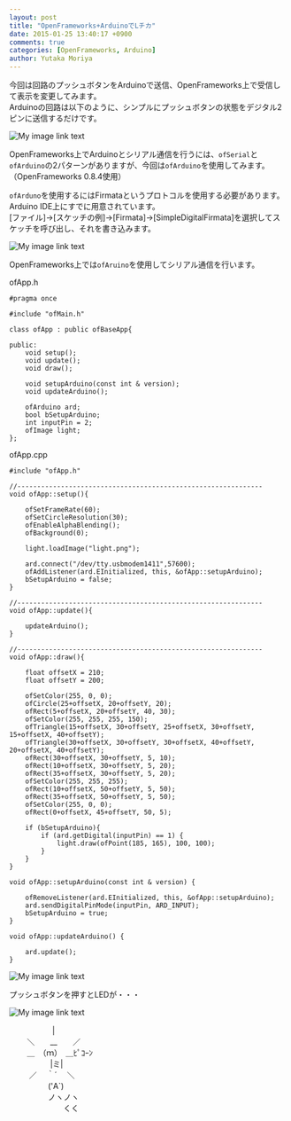 ```yaml
---
layout: post
title: "OpenFrameworks+ArduinoでLチカ"
date: 2015-01-25 13:40:17 +0900
comments: true
categories: [OpenFrameworks, Arduino]
author: Yutaka Moriya
---
```

今回は回路のプッシュボタンをArduinoで送信、OpenFrameworks上で受信して表示を変更してみます。  
Arduinoの回路は以下のように、シンプルにプッシュボタンの状態をデジタル2ピンに送信するだけです。

![My image link text](/images/post/openframeworks-arduino-ltika/breadboard.jpg)

OpenFrameworks上でArduinoとシリアル通信を行うには、`ofSerial`と`ofArduino`の2パターンがありますが、今回は`ofArduino`を使用してみます。
（OpenFrameworks 0.8.4使用）

`ofArduno`を使用するにはFirmataというプロトコルを使用する必要があります。Arduino IDE上にすでに用意されています。  
[ファイル]->[スケッチの例]->[Firmata]->[SimpleDigitalFirmata]を選択してスケッチを呼び出し、それを書き込みます。

![My image link text](/images/post/openframeworks-arduino-ltika/arduino-firmata.jpg)

OpenFrameworks上では`ofAruino`を使用してシリアル通信を行います。

ofApp.h
```
#pragma once

#include "ofMain.h"

class ofApp : public ofBaseApp{

public:
    void setup();
    void update();
    void draw();
    
    void setupArduino(const int & version);
    void updateArduino();
    
    ofArduino ard;
    bool bSetupArduino;
    int inputPin = 2;
    ofImage light;
};

```
ofApp.cpp
```
#include "ofApp.h"

//--------------------------------------------------------------
void ofApp::setup(){
    
    ofSetFrameRate(60);
    ofSetCircleResolution(30);
    ofEnableAlphaBlending();
    ofBackground(0);
    
    light.loadImage("light.png");
    
    ard.connect("/dev/tty.usbmodem1411",57600);
    ofAddListener(ard.EInitialized, this, &ofApp::setupArduino);
    bSetupArduino = false;
}

//--------------------------------------------------------------
void ofApp::update(){
    
    updateArduino();
}

//--------------------------------------------------------------
void ofApp::draw(){
    
    float offsetX = 210;
    float offsetY = 200;
    
    ofSetColor(255, 0, 0);
    ofCircle(25+offsetX, 20+offsetY, 20);
    ofRect(5+offsetX, 20+offsetY, 40, 30);
    ofSetColor(255, 255, 255, 150);
    ofTriangle(15+offsetX, 30+offsetY, 25+offsetX, 30+offsetY, 15+offsetX, 40+offsetY);
    ofTriangle(30+offsetX, 30+offsetY, 30+offsetX, 40+offsetY, 20+offsetX, 40+offsetY);
    ofRect(30+offsetX, 30+offsetY, 5, 10);
    ofRect(10+offsetX, 30+offsetY, 5, 20);
    ofRect(35+offsetX, 30+offsetY, 5, 20);
    ofSetColor(255, 255, 255);
    ofRect(10+offsetX, 50+offsetY, 5, 50);
    ofRect(35+offsetX, 50+offsetY, 5, 50);
    ofSetColor(255, 0, 0);
    ofRect(0+offsetX, 45+offsetY, 50, 5);
    
    if (bSetupArduino){
        if (ard.getDigital(inputPin) == 1) {
            light.draw(ofPoint(185, 165), 100, 100);
        }
    }
}

void ofApp::setupArduino(const int & version) {
    
    ofRemoveListener(ard.EInitialized, this, &ofApp::setupArduino);
    ard.sendDigitalPinMode(inputPin, ARD_INPUT);
    bSetupArduino = true;
}

void ofApp::updateArduino() {
    
    ard.update();
}

```

![My image link text](/images/post/openframeworks-arduino-ltika/led-off.png)

プッシュボタンを押すとLEDが・・・

![My image link text](/images/post/openframeworks-arduino-ltika/led-on.png)

　 　　　　 |  
　 　＼　　__　　／  
　 　＿　（ｍ）　＿ﾋﾟｺｰﾝ  
　 　　　　|ミ|  
　 　 ／ 　｀´　 ＼  
　　　　　('A`)  
　　　　　ノヽノヽ  
　　　　　　　くく  

